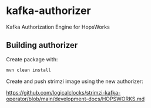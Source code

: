 # kafka-authorizer
Kafka Authorization Engine for HopsWorks

## Building authorizer

Create package with:

```sh
mvn clean install
```

Create and push strimzi image using the new authorizer:

https://github.com/logicalclocks/strimzi-kafka-operator/blob/main/development-docs/HOPSWORKS.md